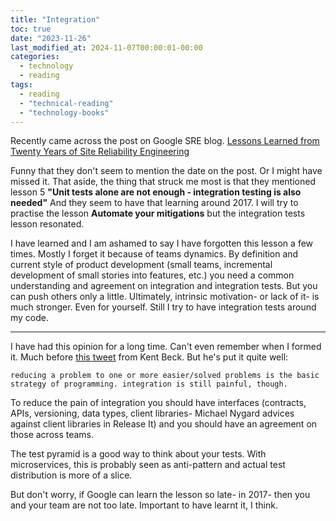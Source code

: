 ```yaml
---
title: "Integration"
toc: true
date: "2023-11-26"
last_modified_at: 2024-11-07T00:00:01-00:00
categories:
  - technology
  - reading
tags: 
  - reading
  - "technical-reading"
  - "technology-books"
---
```


Recently came across the post on Google SRE blog. [Lessons Learned from Twenty Years of Site Reliability Engineering](https://sre.google/resources/practices-and-processes/twenty-years-of-sre-lessons-learned/)

Funny that they don't seem to mention the date on the post. Or I might have missed it. That aside, the thing that struck me most is that they mentioned lesson 5 **"Unit tests alone are not enough - integration testing is also needed"** And they seem to have that learning around 2017. I will try to practise the lesson **Automate your mitigations** but the integration tests lesson resonated.

I have learned and I am ashamed to say I have forgotten this lesson a few times. Mostly I forget it because of teams dynamics. By definition and current style of product development (small teams, incremental development of small stories into features, etc.) you need a common understanding and agreement on integration and integration tests. But you can push others only a little. Ultimately, intrinsic motivation- or lack of it- is much stronger. Even for yourself. Still I try to have integration tests around my code.

* * *

I have had this opinion for a long time. Can't even remember when I formed it. Much before [this tweet](https://twitter.com/KentBeck/status/583284709645406208) from Kent Beck. But he's put it quite well:

`reducing a problem to one or more easier/solved problems is the basic strategy of programming. integration is still painful, though.`

To reduce the pain of integration you should have interfaces (contracts, APIs, versioning, data types, client libraries- Michael Nygard advices against client libraries in Release It) and you should have an agreement on those across teams.

The test pyramid is a good way to think about your tests. With microservices, this is probably seen as anti-pattern and actual test distribution is more of a slice.

But don't worry, if Google can learn the lesson so late- in 2017- then you and your team are not too late. Important to have learnt it, I think.
